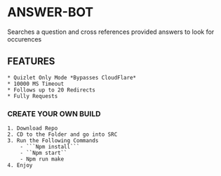 # ANSWER-BOT
 Searches a question and cross references provided answers to look for occurences




 ## FEATURES
    * Quizlet Only Mode *Bypasses CloudFlare*
    * 10000 MS Timeout
    * Follows up to 20 Redirects
    * Fully Requests



### CREATE YOUR OWN BUILD
    1. Download Repo
    2. CD to the Folder and go into SRC
    3. Run the Following Commands
        - ```Npm install```
        - ``Npm start``
        - Npm run make
    4. Enjoy

